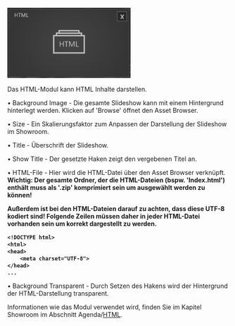 
![HTMLModul](../img/Manager/Module/HTML_Module.PNG) 


Das HTML-Modul kann HTML Inhalte darstellen. 

•    Background Image - Die gesamte Slideshow kann mit einem Hintergrund hinterlegt werden. Klicken auf 'Browse' öffnet den Asset Browser. 



•    Size - Ein Skalierungsfaktor zum Anpassen der Darstellung der Slideshow im Showroom. 



•    Title - Überschrift der Slideshow.



•    Show Title - Der gesetzte Haken zeigt den vergebenen Titel an.



•    HTML-File - Hier wird die HTML-Datei über den Asset Browser verknüpft. <b>Wichtig: Der gesamte Ordner, der die HTML-Dateien (bspw. 'Index.html') enthält muss als '.zip' komprimiert sein um ausgewählt werden zu können!

Außerdem ist bei den HTML-Dateien darauf zu achten, dass diese UTF-8 kodiert sind! Folgende Zeilen müssen daher in jeder HTML-Datei vorhanden sein um korrekt dargestellt zu werden.

    <!DOCTYPE html>
    <html>
    <head>
        <meta charset="UTF-8">
    </head>
    ...
    
</b>

•    Background Transparent - Durch Setzen des Hakens wird der Hintergrund der HTML-Darstellung transparent.  


Informationen wie das Modul verwendet wird, finden Sie im Kapitel Showroom im Abschnitt Agenda/[HTML](../../agendaalternate/#html).

